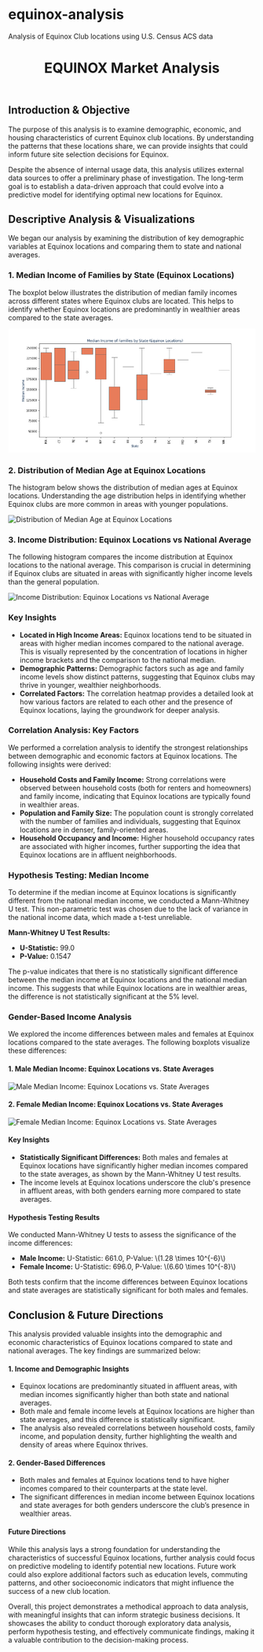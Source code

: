 # equinox-analysis
 Analysis of Equinox Club locations using U.S. Census ACS data

 <head>
    <meta charset="UTF-8">
    <meta name="viewport" content="width=device-width, initial-scale=1.0">
    <link rel="stylesheet" href="css/styles.css">
</head>

<header>
        <h1>EQUINOX Market Analysis</h1>
    </header>
    <div class="container">
        <section class="introduction">
            <h2>Introduction & Objective</h2>
            <p>The purpose of this analysis is to examine demographic, economic, and housing characteristics of current Equinox club locations. By understanding the patterns that these locations share, we can provide insights that could inform future site selection decisions for Equinox.</p>
            <p>Despite the absence of internal usage data, this analysis utilizes external data sources to offer a preliminary phase of investigation. The long-term goal is to establish a data-driven approach that could evolve into a predictive model for identifying optimal new locations for Equinox.</p>
        </section>
 <section class="analysis">
            <h2>Descriptive Analysis & Visualizations</h2>
            <p>We began our analysis by examining the distribution of key demographic variables at Equinox locations and comparing them to state and national averages.</p>
            <h3>1. Median Income of Families by State (Equinox Locations)</h3>
            <p>The boxplot below illustrates the distribution of median family incomes across different states where Equinox clubs are located. This helps to identify whether Equinox locations are predominantly in wealthier areas compared to the state averages.</p>
            <img src="https://github.com/DataSciSanj/equinox-club-analysis/blob/main/docs/boxplot_median_income.png" alt="Median Income of Families by State (Equinox Locations)">
            <h3>2. Distribution of Median Age at Equinox Locations</h3>
            <p>The histogram below shows the distribution of median ages at Equinox locations. Understanding the age distribution helps in identifying whether Equinox clubs are more common in areas with younger populations.</p>
            <img src="histogram_median_age.png" alt="Distribution of Median Age at Equinox Locations">
            <h3>3. Income Distribution: Equinox Locations vs National Average</h3>
            <p>The following histogram compares the income distribution at Equinox locations to the national average. This comparison is crucial in determining if Equinox clubs are situated in areas with significantly higher income levels than the general population.</p>
            <img src="histogram_income_comparison.png" alt="Income Distribution: Equinox Locations vs National Average">
            <h3>Key Insights</h3>
            <p>
            <ul>
                <li><strong>Located in High Income Areas:</strong> Equinox locations tend to be situated in areas with higher median incomes compared to the national average. This is visually represented by the concentration of locations in higher income brackets and the comparison to the national median.</li>
                <li><strong>Demographic Patterns:</strong> Demographic factors such as age and family income levels show distinct patterns, suggesting that Equinox clubs may thrive in younger, wealthier neighborhoods.</li>
                <li><strong>Correlated Factors:</strong> The correlation heatmap provides a detailed look at how various factors are related to each other and the presence of Equinox locations, laying the groundwork for deeper analysis.</li>
            </ul>
            </p>
        </section>
        <section class="correlation-analysis">
            <h3>Correlation Analysis: Key Factors</h3>
            <p>We performed a correlation analysis to identify the strongest relationships between demographic and economic factors at Equinox locations. The following insights were derived:</p>
            <ul>
                <li><strong>Household Costs and Family Income:</strong> Strong correlations were observed between household costs (both for renters and homeowners) and family income, indicating that Equinox locations are typically found in wealthier areas.</li>
                <li><strong>Population and Family Size:</strong> The population count is strongly correlated with the number of families and individuals, suggesting that Equinox locations are in denser, family-oriented areas.</li>
                <li><strong>Household Occupancy and Income:</strong> Higher household occupancy rates are associated with higher incomes, further supporting the idea that Equinox locations are in affluent neighborhoods.</li>
            </ul>
        </section>
        <section class="hypothesis-testing">
            <h3>Hypothesis Testing: Median Income</h3>
            <p>To determine if the median income at Equinox locations is significantly different from the national median income, we conducted a Mann-Whitney U test. This non-parametric test was chosen due to the lack of variance in the national income data, which made a t-test unreliable.</p>
            <p><strong>Mann-Whitney U Test Results:</strong></p>
            <ul>
                <li><strong>U-Statistic:</strong> 99.0</li>
                <li><strong>P-Value:</strong> 0.1547</li>
            </ul>
            <p>The p-value indicates that there is no statistically significant difference between the median income at Equinox locations and the national median income. This suggests that while Equinox locations are in wealthier areas, the difference is not statistically significant at the 5% level.</p>
        </section>
        <section class="gender-analysis">
            <h3>Gender-Based Income Analysis</h3>
            <p>We explored the income differences between males and females at Equinox locations compared to the state averages. The following boxplots visualize these differences:</p>
            <h4>1. Male Median Income: Equinox Locations vs. State Averages</h4>
            <img src="boxplot_male_income.png" alt="Male Median Income: Equinox Locations vs. State Averages">
            <h4>2. Female Median Income: Equinox Locations vs. State Averages</h4>
            <img src="boxplot_female_income.png" alt="Female Median Income: Equinox Locations vs. State Averages">
            <h4>Key Insights</h4>
            <ul>
                <li><strong>Statistically Significant Differences:</strong> Both males and females at Equinox locations have significantly higher median incomes compared to the state averages, as shown by the Mann-Whitney U test results.</li>
                <li>The income levels at Equinox locations underscore the club's presence in affluent areas, with both genders earning more compared to state averages.</li>
            </ul>
            <h4>Hypothesis Testing Results</h4>
            <p>We conducted Mann-Whitney U tests to assess the significance of the income differences:</p>
            <ul>
                <li><strong>Male Income:</strong> U-Statistic: 661.0, P-Value: \(1.28 \times 10^{-6}\)</li>
                <li><strong>Female Income:</strong> U-Statistic: 696.0, P-Value: \(6.60 \times 10^{-8}\)</li>
            </ul>
            <p>Both tests confirm that the income differences between Equinox locations and state averages are statistically significant for both males and females.</p>
        </section>
        <section class="conclusion">
            <h2>Conclusion & Future Directions</h2>
            <p>This analysis provided valuable insights into the demographic and economic characteristics of Equinox locations compared to state and national averages. The key findings are summarized below:</p>
            <h4>1. Income and Demographic Insights</h4>
            <ul>
                <li>Equinox locations are predominantly situated in affluent areas, with median incomes significantly higher than both state and national averages.</li>
                <li>Both male and female income levels at Equinox locations are higher than state averages, and this difference is statistically significant.</li>
                <li>The analysis also revealed correlations between household costs, family income, and population density, further highlighting the wealth and density of areas where Equinox thrives.</li>
            </ul>
            <h4>2. Gender-Based Differences</h4>
            <ul>
                <li>Both males and females at Equinox locations tend to have higher incomes compared to their counterparts at the state level.</li>
                <li>The significant differences in median income between Equinox locations and state averages for both genders underscore the club’s presence in wealthier areas.</li>
            </ul>
            <h4>Future Directions</h4>
            <p>While this analysis lays a strong foundation for understanding the characteristics of successful Equinox locations, further analysis could focus on predictive modeling to identify potential new locations. Future work could also explore additional factors such as education levels, commuting patterns, and other socioeconomic indicators that might influence the success of a new club location.</p>
            <p>Overall, this project demonstrates a methodical approach to data analysis, with meaningful insights that can inform strategic business decisions. It showcases the ability to conduct thorough exploratory data analysis, perform hypothesis testing, and effectively communicate findings, making it a valuable contribution to the decision-making process.</p>
        </section>
    </div>
</body>
</html>
